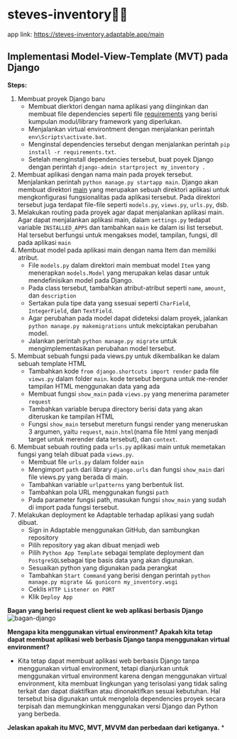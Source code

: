 # steves-inventory🌻🌼
app link: https://steves-inventory.adaptable.app/main

## Implementasi Model-View-Template (MVT) pada Django
**Steps:**
1.  Membuat proyek Django baru  
    * Membuat  dierktori dengan nama aplikasi yang diinginkan dan membuat file   dependencies seperti file [requirements](/requirements.txt) yang berisi kumpulan modul/library framework yang diperlukan.  
    * Menjalankan virtual environtment dengan menjalankan perintah `env\Scripts\activate.bat`.  
    * Menginstal dependencies tersebut dengan menjalankan perintah `pip install -r requirements.txt`.  
    * Setelah menginstall dependencies tersebut, buat poyek Django dengan perintah `django-admin startproject my_inventory .`
2.  Membuat aplikasi dengan nama main pada proyek tersebut.  
    Menjalankan perintah `python manage.py startapp main`. Django akan membuat direktori [main](/main) yang merupakan sebuah direktori aplikasi untuk mengkonfigurasi fungsionalitas pada aplikasi tersebut. Pada direktori tersebut juga terdapat file-file seperti  `models.py`, `views.py`, `urls.py`, dsb.
3.  Melakukan routing pada proyek agar dapat menjalankan aplikasi main.
    Agar dapat menjalankan aplikasi main, dalam `settings.py` tedapat variable `INSTALLED_APPS` dan tambahkan `main` ke dalam isi list tersebut. Hal tersebut berfungsi untuk mengakses model, tampilan, fungsi, dll pada aplikasi `main`
4.  Membuat model pada aplikasi main dengan nama Item dan memiliki atribut.  
    *  File `models.py` dalam direktori main membuat model `Item` yang menerapkan `models.Model` yang merupakan kelas dasar untuk mendefinisikan model pada Django.
    * Pada class tersebut, tambahkan atribut-atribut seperti `name`, `amount`, dan `description`
    * Sertakan pula tipe data yang ssesuai seperti `CharField`, `IntegerField`, dan `TextField`.
    * Agar perubahan pada model dapat dideteksi dalam proyek, jalankan `python manage.py makemigrations` untuk mekciptakan perubahan model.
    * Jalankan perintah `python manage.py migrate` untuk mengimplementasikan perubahan model tersebut.
5.  Membuat sebuah fungsi pada views.py untuk dikembalikan ke dalam sebuah template HTML
    * Tambahkan kode `from django.shortcuts import render` pada file `views.py` dalam folder `main`. kode tersebut berguna untuk me-render tampilan HTML menggunakan data yang ada
    * Membuat fungsi `show_main` pada `views.py` yang menerima parameter `request`
    * Tambahkan variable berupa directory berisi data yang akan diteruskan ke tampilan HTML
    * Fungsi `show_main` tersebut mereturn fungsi render yang meneruskan 3 argumen, yaitu `request`, `main.html`(nama file html yang menjadi target untuk merender data tersebut), dan `context`.
6.  Membuat sebuah routing pada `urls.py` aplikasi main untuk memetakan fungsi yang telah dibuat pada `views.py`.
    * Membuat file `urls.py` dalam folder `main`
    * Mengimport `path` dari library `django.urls` dan fungsi `show_main` dari file views.py yang berada di main.
    * Tambahkan variable `urlpatterns` yang berbentuk list.
    * Tambahkan pola URL menggunakan fungsi `path` 
    * Pada parameter fungsi path,  masukan fungsi `show_main` yang sudah di import pada fungsi tersebut.
7.  Melakukan deployment ke Adaptable terhadap aplikasi yang sudah dibuat.
    * Sign in Adaptable menggunakan GitHub, dan sambungkan repository
    * Pilih repository yag akan dibuat menjadi web
    * Pilih `Python App Template` sebagai template deployment dan `PostgreSQL`sebagai tipe basis data yang akan digunakan.
    * Sesuaikan python yang digunakan pada perangkat
    * Tambahkan `Start Command` yang berisi dengan perintah `python manage.py migrate && gunicorn my_inventory.wsgi`
    * Ceklis `HTTP Listener on PORT`
    * Klik `Deploy App`

**Bagan yang berisi request client ke web aplikasi berbasis Django**
![bagan-django](https://github.com/nadriha/my-inventory/assets/116888619/4c3bad23-1f63-4bd8-8e24-deca26cd5160)

**Mengapa kita menggunakan virtual environment? Apakah kita tetap dapat membuat aplikasi web berbasis Django tanpa menggunakan virtual environment?**
* Kita tetap dapat membuat aplikasi web berbasis Django tanpa menggunakan virtual environment, tetapi dianjurkan untuk menggunakan virtual environment karena dengan menggunakan virtual environment, kita membuat lingkungan yang terisolasi yang tidak saling terkait dan dapat diaktifkan atau dinonaktifkan sesuai kebutuhan. Hal tersebut bisa digunakan untuk mengelola dependencies proyek secara terpisah dan memungkinkan menggunakan versi Django dan Python yang berbeda.

**Jelaskan apakah itu MVC, MVT, MVVM dan perbedaan dari ketiganya.**
* 
